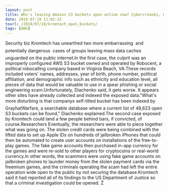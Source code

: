 ```yaml
---
layout: post
title: Who's leaving Amazon S3 buckets open online now? Cybercroooks, US election autodialers
date: 2018-07-19 11:02:12
tourl: /2018/07/18/kromtech_open_buckets/
tags: [AWS]
---
```

Security biz Kromtech has unearthed two more embarrassing  and potentially dangerous  cases of groups leaving mass data caches unguarded on the public internet.In the first case, the culprit was an improperly configured AWS S3 bucket owned and operated by Robocent, a political robocalling company based in Virginia Beach, VA.These records included voters' names, addresses, year of birth, phone number, political affiliation, and demographic info such as ethnicity and education level, all pieces of data that would be valuable to use in a spear phishing or social engineering scam.Unfortunately, Diachenko said, it gets worse. It appears other sites have already collected and indexed the exposed data."What's more disturbing is that companys self-titled bucket has been indexed by GrayhatWarfare, a searchable database where a current list of 48,623 open S3 buckets can be found," Diachenko explained.The second case exposed by Kromtech could land a few people behind bars, if convicted, of course.Researchers Eventually, the researchers were able to piece together what was going on. The stolen credit cards were being combined with the lifted data to set up Apple IDs on hundreds of jailbroken iPhones that could then be automated to create user accounts on installations of the free-to-play games. The fake game accounts then purchased in-app currency for the games and were re-sold to other players for cryptocoins or real-world currency.In other words, the scammers were using fake game accounts on jailbroken phones to launder money from the stolen payment cards via the freemium games, and the criminals operating the scam had left the entire operation wide open to the public by not securing the database.Kromtech said it had reported all of its findings to the US Department of Justice so that a criminal investigation could be opened. Ž